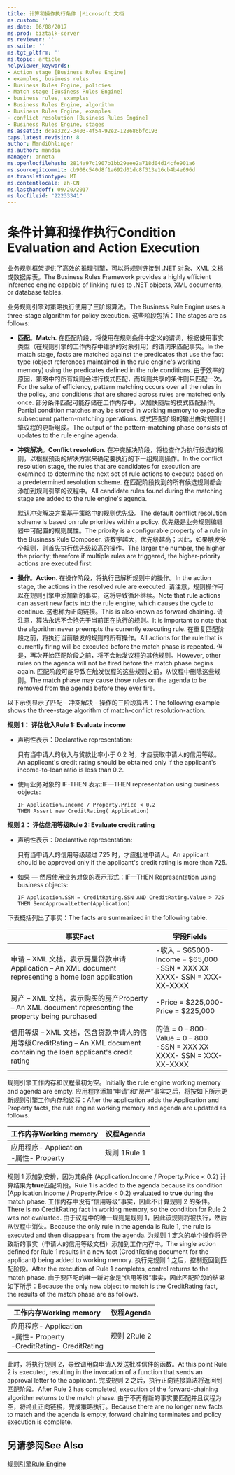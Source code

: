 ```yaml
---
title: 计算和操作执行条件 |Microsoft 文档
ms.custom: ''
ms.date: 06/08/2017
ms.prod: biztalk-server
ms.reviewer: ''
ms.suite: ''
ms.tgt_pltfrm: ''
ms.topic: article
helpviewer_keywords:
- Action stage [Business Rules Engine]
- examples, business rules
- Business Rules Engine, policies
- Match stage [Business Rules Engine]
- business rules, examples
- Business Rules Engine, algorithm
- Business Rules Engine, examples
- conflict resolution [Business Rules Engine]
- Business Rules Engine, stages
ms.assetid: dcaa32c2-3403-4f54-92e2-128686bfc193
caps.latest.revision: 8
author: MandiOhlinger
ms.author: mandia
manager: anneta
ms.openlocfilehash: 2814a97c1907b1bb29eee2a718d04d14cfe901a6
ms.sourcegitcommit: cb908c540d8f1a692d01dc8f313e16cb4b4e696d
ms.translationtype: MT
ms.contentlocale: zh-CN
ms.lasthandoff: 09/20/2017
ms.locfileid: "22233341"
---
```

# <a name="condition-evaluation-and-action-execution"></a><span data-ttu-id="843a3-102">条件计算和操作执行</span><span class="sxs-lookup"><span data-stu-id="843a3-102">Condition Evaluation and Action Execution</span></span>
<span data-ttu-id="843a3-103">业务规则框架提供了高效的推理引擎，可以将规则链接到 .NET 对象、XML 文档或数据库表。</span><span class="sxs-lookup"><span data-stu-id="843a3-103">The Business Rules Framework provides a highly efficient inference engine capable of linking rules to .NET objects, XML documents, or database tables.</span></span>  
  
 <span data-ttu-id="843a3-104">业务规则引擎对策略执行使用了三阶段算法。</span><span class="sxs-lookup"><span data-stu-id="843a3-104">The Business Rule Engine uses a three-stage algorithm for policy execution.</span></span> <span data-ttu-id="843a3-105">这些阶段包括：</span><span class="sxs-lookup"><span data-stu-id="843a3-105">The stages are as follows:</span></span>  
  
-   <span data-ttu-id="843a3-106">**匹配**。</span><span class="sxs-lookup"><span data-stu-id="843a3-106">**Match**.</span></span> <span data-ttu-id="843a3-107">在匹配阶段，将使用在规则条件中定义的谓词，根据使用事实类型（在规则引擎的工作内存中维护的对象引用）的谓词来匹配事实。</span><span class="sxs-lookup"><span data-stu-id="843a3-107">In the match stage, facts are matched against the predicates that use the fact type (object references maintained in the rule engine's working memory) using the predicates defined in the rule conditions.</span></span> <span data-ttu-id="843a3-108">由于效率的原因，策略中的所有规则会进行模式匹配，而规则共享的条件则只匹配一次。</span><span class="sxs-lookup"><span data-stu-id="843a3-108">For the sake of efficiency, pattern matching occurs over all the rules in the policy, and conditions that are shared across rules are matched only once.</span></span> <span data-ttu-id="843a3-109">部分条件匹配可能存储在工作内存中，以加快随后的模式匹配操作。</span><span class="sxs-lookup"><span data-stu-id="843a3-109">Partial condition matches may be stored in working memory to expedite subsequent pattern-matching operations.</span></span> <span data-ttu-id="843a3-110">模式匹配阶段的输出由对规则引擎议程的更新组成。</span><span class="sxs-lookup"><span data-stu-id="843a3-110">The output of the pattern-matching phase consists of updates to the rule engine agenda.</span></span>  
  
-   <span data-ttu-id="843a3-111">**冲突解决**。</span><span class="sxs-lookup"><span data-stu-id="843a3-111">**Conflict resolution**.</span></span> <span data-ttu-id="843a3-112">在冲突解决阶段，将检查作为执行候选的规则，以根据预设的解决方案来确定要执行的下一组规则操作。</span><span class="sxs-lookup"><span data-stu-id="843a3-112">In the conflict resolution stage, the rules that are candidates for execution are examined to determine the next set of rule actions to execute based on a predetermined resolution scheme.</span></span> <span data-ttu-id="843a3-113">在匹配阶段找到的所有候选规则都会添加到规则引擎的议程中。</span><span class="sxs-lookup"><span data-stu-id="843a3-113">All candidate rules found during the matching stage are added to the rule engine's agenda.</span></span>  
  
     <span data-ttu-id="843a3-114">默认冲突解决方案基于策略中的规则优先级。</span><span class="sxs-lookup"><span data-stu-id="843a3-114">The default conflict resolution scheme is based on rule priorities within a policy.</span></span> <span data-ttu-id="843a3-115">优先级是业务规则编辑器中可配置的规则属性。</span><span class="sxs-lookup"><span data-stu-id="843a3-115">The priority is a configurable property of a rule in the Business Rule Composer.</span></span> <span data-ttu-id="843a3-116">该数字越大，优先级越高；因此，如果触发多个规则，则首先执行优先级较高的操作。</span><span class="sxs-lookup"><span data-stu-id="843a3-116">The larger the number, the higher the priority; therefore if multiple rules are triggered, the higher-priority actions are executed first.</span></span>  
  
-   <span data-ttu-id="843a3-117">**操作**。</span><span class="sxs-lookup"><span data-stu-id="843a3-117">**Action**.</span></span> <span data-ttu-id="843a3-118">在操作阶段，将执行已解析规则中的操作。</span><span class="sxs-lookup"><span data-stu-id="843a3-118">In the action stage, the actions in the resolved rule are executed.</span></span> <span data-ttu-id="843a3-119">请注意，规则操作可以在规则引擎中添加新的事实，这将导致循环继续。</span><span class="sxs-lookup"><span data-stu-id="843a3-119">Note that rule actions can assert new facts into the rule engine, which causes the cycle to continue.</span></span> <span data-ttu-id="843a3-120">这也称为正向链接。</span><span class="sxs-lookup"><span data-stu-id="843a3-120">This is also known as forward chaining.</span></span> <span data-ttu-id="843a3-121">请注意，算法永远不会抢先于当前正在执行的规则。</span><span class="sxs-lookup"><span data-stu-id="843a3-121">It is important to note that the algorithm never preempts the currently executing rule.</span></span> <span data-ttu-id="843a3-122">在重复匹配阶段之前，将执行当前触发的规则的所有操作。</span><span class="sxs-lookup"><span data-stu-id="843a3-122">All actions for the rule that is currently firing will be executed before the match phase is repeated.</span></span> <span data-ttu-id="843a3-123">但是，再次开始匹配阶段之前，将不会触发议程的其他规则。</span><span class="sxs-lookup"><span data-stu-id="843a3-123">However, other rules on the agenda will not be fired before the match phase begins again.</span></span> <span data-ttu-id="843a3-124">匹配阶段可能导致在触发议程的这些规则之前，从议程中删除这些规则。</span><span class="sxs-lookup"><span data-stu-id="843a3-124">The match phase may cause those rules on the agenda to be removed from the agenda before they ever fire.</span></span>  
  
 <span data-ttu-id="843a3-125">以下示例显示了匹配 - 冲突解决 - 操作的三阶段算法：</span><span class="sxs-lookup"><span data-stu-id="843a3-125">The following example shows the three-stage algorithm of match-conflict resolution-action.</span></span>  
  
 <span data-ttu-id="843a3-126">**规则 1： 评估收入**</span><span class="sxs-lookup"><span data-stu-id="843a3-126">**Rule 1: Evaluate income**</span></span>  
  
-   <span data-ttu-id="843a3-127">声明性表示：</span><span class="sxs-lookup"><span data-stu-id="843a3-127">Declarative representation:</span></span>  
  
     <span data-ttu-id="843a3-128">只有当申请人的收入与贷款比率小于 0.2 时，才应获取申请人的信用等级。</span><span class="sxs-lookup"><span data-stu-id="843a3-128">An applicant's credit rating should be obtained only if the applicant's income-to-loan ratio is less than 0.2.</span></span>  
  
-   <span data-ttu-id="843a3-129">使用业务对象的 IF-THEN 表示:</span><span class="sxs-lookup"><span data-stu-id="843a3-129">IF—THEN representation using business objects:</span></span>  
  
    ```  
    IF Application.Income / Property.Price < 0.2    
    THEN Assert new CreditRating( Application)   
    ```  
  
 <span data-ttu-id="843a3-130">**规则 2： 评估信用等级**</span><span class="sxs-lookup"><span data-stu-id="843a3-130">**Rule 2: Evaluate credit rating**</span></span>  
  
-   <span data-ttu-id="843a3-131">声明性表示：</span><span class="sxs-lookup"><span data-stu-id="843a3-131">Declarative representation:</span></span>  
  
     <span data-ttu-id="843a3-132">只有当申请人的信用等级超过 725 时，才应批准申请人。</span><span class="sxs-lookup"><span data-stu-id="843a3-132">An applicant should be approved only if the applicant's credit rating is more than 725.</span></span>  
  
-   <span data-ttu-id="843a3-133">如果 — 然后使用业务对象的表示形式：</span><span class="sxs-lookup"><span data-stu-id="843a3-133">IF—THEN Representation using business objects:</span></span>  
  
    ```  
    IF Application.SSN = CreditRating.SSN AND CreditRating.Value > 725    
    THEN SendApprovalLetter(Application)    
    ```  
  
 <span data-ttu-id="843a3-134">下表概括列出了事实：</span><span class="sxs-lookup"><span data-stu-id="843a3-134">The facts are summarized in the following table.</span></span>  
  
|<span data-ttu-id="843a3-135">事实</span><span class="sxs-lookup"><span data-stu-id="843a3-135">Fact</span></span>|<span data-ttu-id="843a3-136">字段</span><span class="sxs-lookup"><span data-stu-id="843a3-136">Fields</span></span>|  
|----------|------------|  
|<span data-ttu-id="843a3-137">申请 – XML 文档，表示房屋贷款申请</span><span class="sxs-lookup"><span data-stu-id="843a3-137">Application – An XML document representing a home loan application</span></span>|<span data-ttu-id="843a3-138">-收入 = $65000</span><span class="sxs-lookup"><span data-stu-id="843a3-138">-   Income = $65,000</span></span><br /><span data-ttu-id="843a3-139">-SSN = XXX XX XXXX</span><span class="sxs-lookup"><span data-stu-id="843a3-139">-   SSN = XXX-XX-XXXX</span></span>|  
|<span data-ttu-id="843a3-140">房产 – XML 文档，表示购买的房产</span><span class="sxs-lookup"><span data-stu-id="843a3-140">Property – An XML document representing the property being purchased</span></span>|<span data-ttu-id="843a3-141">-Price = $225,000</span><span class="sxs-lookup"><span data-stu-id="843a3-141">-   Price = $225,000</span></span>|  
|<span data-ttu-id="843a3-142">信用等级 – XML 文档，包含贷款申请人的信用等级</span><span class="sxs-lookup"><span data-stu-id="843a3-142">CreditRating – An XML document containing the loan applicant's credit rating</span></span>|<span data-ttu-id="843a3-143">的值 = 0 – 800</span><span class="sxs-lookup"><span data-stu-id="843a3-143">-   Value = 0 – 800</span></span><br /><span data-ttu-id="843a3-144">-SSN = XXX XX XXXX</span><span class="sxs-lookup"><span data-stu-id="843a3-144">-   SSN = XXX-XX-XXXX</span></span>|  
  
 <span data-ttu-id="843a3-145">规则引擎工作内存和议程最初为空。</span><span class="sxs-lookup"><span data-stu-id="843a3-145">Initially the rule engine working memory and agenda are empty.</span></span> <span data-ttu-id="843a3-146">应用程序添加“申请”和“房产”事实之后，将按如下所示更新规则引擎工作内存和议程：</span><span class="sxs-lookup"><span data-stu-id="843a3-146">After the application adds the Application and Property facts, the rule engine working memory and agenda are updated as follows.</span></span>  
  
|<span data-ttu-id="843a3-147">工作内存</span><span class="sxs-lookup"><span data-stu-id="843a3-147">Working memory</span></span>|<span data-ttu-id="843a3-148">议程</span><span class="sxs-lookup"><span data-stu-id="843a3-148">Agenda</span></span>|  
|--------------------|------------|  
|<span data-ttu-id="843a3-149">应用程序</span><span class="sxs-lookup"><span data-stu-id="843a3-149">-   Application</span></span><br /><span data-ttu-id="843a3-150">-属性</span><span class="sxs-lookup"><span data-stu-id="843a3-150">-   Property</span></span>|<span data-ttu-id="843a3-151">规则 1</span><span class="sxs-lookup"><span data-stu-id="843a3-151">Rule 1</span></span>|  
  
 <span data-ttu-id="843a3-152">规则 1 添加到安排，因为其条件 (Application.Income / Property.Price < 0.2) 计算结果为**true**匹配阶段。</span><span class="sxs-lookup"><span data-stu-id="843a3-152">Rule 1 is added to the agenda because its condition (Application.Income / Property.Price < 0.2) evaluated to **true** during the match phase.</span></span> <span data-ttu-id="843a3-153">工作内存中没有“信用等级”事实，因此不计算规则 2 的条件。</span><span class="sxs-lookup"><span data-stu-id="843a3-153">There is no CreditRating fact in working memory, so the condition for Rule 2 was not evaluated.</span></span> <span data-ttu-id="843a3-154">由于议程中的唯一规则是规则 1，因此该规则将被执行，然后从议程中消失。</span><span class="sxs-lookup"><span data-stu-id="843a3-154">Because the only rule in the agenda is Rule 1, the rule is executed and then disappears from the agenda.</span></span> <span data-ttu-id="843a3-155">为规则 1 定义的单个操作将导致新的事实（申请人的信用等级文档）添加到工作内存中。</span><span class="sxs-lookup"><span data-stu-id="843a3-155">The single action defined for Rule 1 results in a new fact (CreditRating document for the applicant) being added to working memory.</span></span> <span data-ttu-id="843a3-156">执行完规则 1 之后，控制返回到匹配阶段。</span><span class="sxs-lookup"><span data-stu-id="843a3-156">After the execution of Rule 1 completes, control returns to the match phase.</span></span> <span data-ttu-id="843a3-157">由于要匹配的唯一新对象是“信用等级”事实，因此匹配阶段的结果如下所示：</span><span class="sxs-lookup"><span data-stu-id="843a3-157">Because the only new object to match is the CreditRating fact, the results of the match phase are as follows.</span></span>  
  
|<span data-ttu-id="843a3-158">工作内存</span><span class="sxs-lookup"><span data-stu-id="843a3-158">Working memory</span></span>|<span data-ttu-id="843a3-159">议程</span><span class="sxs-lookup"><span data-stu-id="843a3-159">Agenda</span></span>|  
|--------------------|------------|  
|<span data-ttu-id="843a3-160">应用程序</span><span class="sxs-lookup"><span data-stu-id="843a3-160">-   Application</span></span><br /><span data-ttu-id="843a3-161">-属性</span><span class="sxs-lookup"><span data-stu-id="843a3-161">-   Property</span></span><br /><span data-ttu-id="843a3-162">-CreditRating</span><span class="sxs-lookup"><span data-stu-id="843a3-162">-   CreditRating</span></span>|<span data-ttu-id="843a3-163">规则 2</span><span class="sxs-lookup"><span data-stu-id="843a3-163">Rule 2</span></span>|  
  
 <span data-ttu-id="843a3-164">此时，将执行规则 2，导致调用向申请人发送批准信件的函数。</span><span class="sxs-lookup"><span data-stu-id="843a3-164">At this point Rule 2 is executed, resulting in the invocation of a function that sends an approval letter to the applicant.</span></span> <span data-ttu-id="843a3-165">完成规则 2 之后，执行正向链接算法将返回到匹配阶段。</span><span class="sxs-lookup"><span data-stu-id="843a3-165">After Rule 2 has completed, execution of the forward-chaining algorithm returns to the match phase.</span></span> <span data-ttu-id="843a3-166">由于不再有新的事实要匹配并且议程为空，将终止正向链接，完成策略执行。</span><span class="sxs-lookup"><span data-stu-id="843a3-166">Because there are no longer new facts to match and the agenda is empty, forward chaining terminates and policy execution is complete.</span></span>  
  
## <a name="see-also"></a><span data-ttu-id="843a3-167">另请参阅</span><span class="sxs-lookup"><span data-stu-id="843a3-167">See Also</span></span>  
 [<span data-ttu-id="843a3-168">规则引擎</span><span class="sxs-lookup"><span data-stu-id="843a3-168">Rule Engine</span></span>](../core/rule-engine.md)
